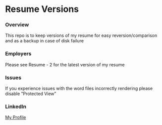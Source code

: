 # Resume Versions

### Overview

This repo is to keep versions of my resume for easy reversion/comparison and as a backup in case of disk failure

### Employers

Please see Resume - 2 for the latest version of my resume

### Issues

If you experience issues with the word files incorrectly rendering please disable "Protected View"

### LinkedIn
[My Profile](https://www.linkedin.com/in/spencershadley)

